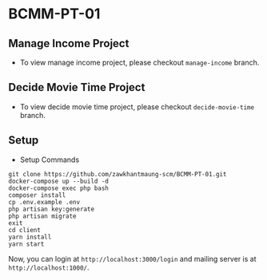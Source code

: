 # BCMM-PT-01

## Manage Income Project

- To view manage income project, please checkout `manage-income` branch.

## Decide Movie Time Project

- To view decide movie time project, please checkout `decide-movie-time` branch.

## Setup

- Setup Commands

````
git clone https://github.com/zawkhantmaung-scm/BCMM-PT-01.git
docker-compose up --build -d
docker-compose exec php bash
composer install
cp .env.example .env
php artisan key:generate
php artisan migrate
exit
cd client
yarn install
yarn start
````

Now, you can login at `http://localhost:3000/login` and mailing server is at `http://localhost:1000/`.